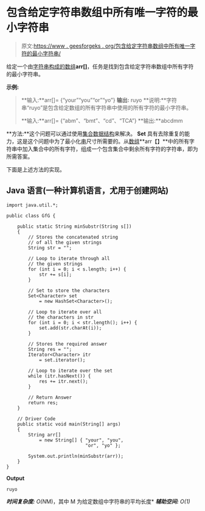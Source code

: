 # 包含给定字符串数组中所有唯一字符的最小字符串

> 原文:[https://www . geesforgeks . org/包含给定字符串数组中所有唯一字符的最小字符串/](https://www.geeksforgeeks.org/smallest-string-containing-all-unique-characters-from-given-array-of-strings/)

给定一个由[字符串构成的](https://www.geeksforgeeks.org/string-data-structure/)[数组](https://www.geeksforgeeks.org/introduction-to-arrays/)**arr[]**，任务是找到包含给定字符串数组中所有字符的最小字符串。

**示例:**

> **输入:**arr[]= {“your”“you”“or”“yo”}
> **输出:** ruyo
> **说明:**字符串“ruyo”是包含给定数组的所有字符串中使用的所有字符的最小字符串。
> 
> **输入:**arr[]= {“abm”、“bmt”、“cd”、“TCA”}
> **输出:**abcdmm

**方法:**这个问题可以通过使用[集合数据结构](http://www.geeksforgeeks.org/hashset-in-java/)来解决。 **Set** 具有去除重复的能力，这是这个问题中为了最小化[串](https://www.geeksforgeeks.org/string-data-structure/)尺寸所需要的。从[数组](https://www.geeksforgeeks.org/array-data-structure/)**arr【】**中的所有字符串中加入集合中的所有字符，组成一个包含集合中剩余所有字符的字符串，即为所需答案。

下面是上述方法的实现。

## Java 语言(一种计算机语言，尤用于创建网站)

```
import java.util.*;

public class GfG {

    public static String minSubstr(String s[])
    {
        // Stores the concatenated string
        // of all the given strings
        String str = "";

        // Loop to iterate through all
        // the given strings
        for (int i = 0; i < s.length; i++) {
            str += s[i];
        }

        // Set to store the characters
        Set<Character> set
            = new HashSet<Character>();

        // Loop to iterate over all
        // the characters in str
        for (int i = 0; i < str.length(); i++) {
            set.add(str.charAt(i));
        }

        // Stores the required answer
        String res = "";
        Iterator<Character> itr
            = set.iterator();

        // Loop to iterate over the set
        while (itr.hasNext()) {
            res += itr.next();
        }

        // Return Answer
        return res;
    }

    // Driver Code
    public static void main(String[] args)
    {
        String arr[]
            = new String[] { "your", "you",
                             "or", "yo" };

        System.out.println(minSubstr(arr));
    }
}
```

**Output**

```
ruyo
```

***时间复杂度:** O(N*M)，其中 M 为给定数组中字符串的平均长度*
***辅助空间:** O(1)*